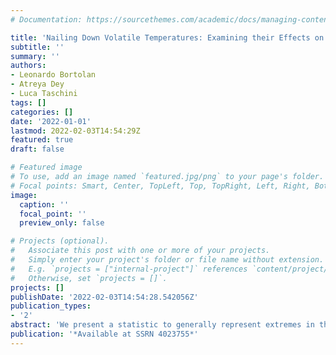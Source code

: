 ```yaml
---
# Documentation: https://sourcethemes.com/academic/docs/managing-content/

title: 'Nailing Down Volatile Temperatures: Examining their Effects on Stock Prices'
subtitle: ''
summary: ''
authors:
- Leonardo Bortolan
- Atreya Dey
- Luca Taschini
tags: []
categories: []
date: '2022-01-01'
lastmod: 2022-02-03T14:54:29Z
featured: true
draft: false

# Featured image
# To use, add an image named `featured.jpg/png` to your page's folder.
# Focal points: Smart, Center, TopLeft, Top, TopRight, Left, Right, BottomLeft, Bottom, BottomRight.
image:
  caption: ''
  focal_point: ''
  preview_only: false

# Projects (optional).
#   Associate this post with one or more of your projects.
#   Simply enter your project's folder or file name without extension.
#   E.g. `projects = ["internal-project"]` references `content/project/deep-learning/index.md`.
#   Otherwise, set `projects = []`.
projects: []
publishDate: '2022-02-03T14:54:28.542056Z'
publication_types:
- '2'
abstract: 'We present a statistic to generally represent extremes in the distribution of temperature anomalies and demonstrate its consequences on financial markets. The diverse shocks that our measure portrays are established to be primary drivers of electricity consumption and the weather futures market. We find that this metric is a significant factor in the cross-section of equity returns in specific industries. A spatial hedging strategy is developed to account for differentially exposed firms to temperature extremes, resulting in a large market-adjusted alpha for the least vulnerable firms. We end by explicitly investigating whether the price reaction to extreme temperatures results from firm operations or investor attention. In each step of our exercise, we contrast our measure with average temperature anomalies and demonstrate that our metric is the first-order feature.'
publication: '*Available at SSRN 4023755*'
---
```

